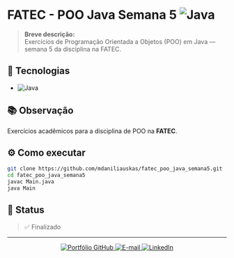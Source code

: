# FATEC - POO Java Semana 5 ![Java](https://img.shields.io/badge/Java-ED8B00?style=for-the-badge&logo=java&logoColor=white)

> **Breve descrição:**  
> Exercícios de Programação Orientada a Objetos (POO) em Java — semana 5 da disciplina na FATEC.

## 🚀 Tecnologias

- ![Java](https://img.shields.io/badge/Java-ED8B00?style=flat-square&logo=java&logoColor=white)

## 📚 Observação

Exercícios acadêmicos para a disciplina de POO na **FATEC**.

## ⚙️ Como executar

```bash
git clone https://github.com/mdaniliauskas/fatec_poo_java_semana5.git
cd fatec_poo_java_semana5
javac Main.java
java Main
```

## 📄 Status

> ✅ Finalizado

---

<p align="center">
  <a href="https://github.com/mdaniliauskas">
    <img src="https://img.shields.io/badge/Portfólio%20GitHub-100000?style=flat-square&logo=github&logoColor=white" alt="Portfólio GitHub">
  </a>
  <a href="mailto:marcelo.daniliauskas@gmail.com">
    <img src="https://img.shields.io/badge/E--mail-D14836?style=flat-square&logo=gmail&logoColor=white" alt="E-mail">
  </a>
  <a href="https://www.linkedin.com/in/mdaniliauskas">
    <img src="https://img.shields.io/badge/LinkedIn-0A66C2?style=flat-square&logo=linkedin&logoColor=white" alt="LinkedIn">
  </a>
</p>
